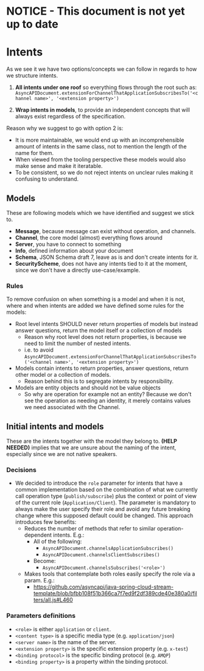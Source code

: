 # NOTICE - This document is not yet up to date

# Intents
As we see it we have two options/concepts we can follow in regards to how we structure intents.

1. **All intents under one roof** so everything flows through the root such as: `AsyncAPIDocument.extensionForChannelThatApplicationSubscribesTo('<channel name>', '<extension property>')`
  
2. **Wrap intents in models**, to provide an independent concepts that will always exist regardless of the specification. 
 
Reason why we suggest to go with option 2 is:
- It is more maintainable, we would end up with an incomprehensible amount of intents in the same class, not to mention the length of the name for them.
- When viewed from the tooling perspective these models would also make sense and make it iteratable.
- To be consistent, so we do not reject intents on unclear rules making it confusing to understand.

## Models 
These are following models which we have identified and suggest we stick to. 
- **Message**, because message can exist without operation, and channels. 
- **Channel**, the core model (almost) everything flows around
- **Server**, you have to connect to something
- **Info**, defined information about your document
- **Schema**, JSON Schema draft 7, leave as is and don't create intents for it.
- **SecurityScheme**, does not have any intents tied to it at the moment, since we don't have a directly use-case/example.

### Rules
To remove confusion on when something is a model and when it is not, where and when intents are added we have defined some rules for the models:
- Root level intents SHOULD never return properties of models but instead answer questions, return the model itself or a collection of models
  - Reason why root level does not return properties, is because we need to limit the number of nested intents. 
  - i.e. to avoid `AsyncAPIDocument.extensionForChannelThatApplicationSubscribesTo('<channel name>', '<extension property>')`
- Models contain intents to return properties, answer questions, return other model or a collection of models.
  - Reason behind this is to segregate intents by responsibility. 
- Models are entity objects and should not be value objects
  - So why are operation for example not an entity? Because we don't see the operation as needing an identity, it merely contains values we need associated with the Channel.

## Initial intents and models
These are the intents together with the model they belong to. **(HELP NEEDED)** implies that we are unsure about the naming of the intent, especially since we are not native speakers.

### Decisions

* We decided to introduce the `role` parameter for intents that have a common implementation based on the combination of what we currently call operation type (`publish/subscribe`) plus the context or point of view of the current role (`Application/Client`). The parameter is mandatory to always make the user specify their role and avoid any future breaking change where this supposed default could be changed. This approach introduces few benefits:
  * Reduces the number of methods that refer to similar operation-dependent intents. E.g.: 
    * All of the following:
      * `AsyncAPIDocument.channelsApplicationSubscribes()`
      * `AsyncAPIDocument.channelsClientSubscribes()`
    * Become:
      * `AsyncAPIDocument.channelsSubscribes('<role>')`
  * Makes tools that contemplate both roles easily specify the role via a param. E.g.:
    * https://github.com/asyncapi/java-spring-cloud-stream-template/blob/bfbb108f51b366ca7f7ed9f2df389cde40e380a0/filters/all.js#L460

### Parameters definitions

- `<role>` is either `application` or `client`.
- `<content type>` is a specific media type (e.g. `application/json`)
- `<server name>` is the name of the server.
- `<extension property>` is the specific extension property (e.g. `x-test`)
- `<binding protocol>` is the specific binding protocol (e.g. `AMQP`)
- `<binding property>` is a property within the binding protocol.
